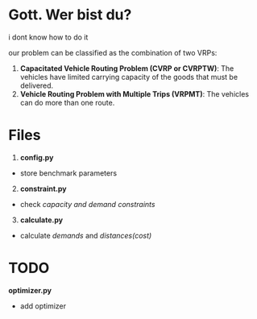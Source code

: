# Gott. Wer bist du?

i dont know how to do it

our problem can be classified as the combination of two VRPs:
1. **Capacitated Vehicle Routing Problem (CVRP or CVRPTW)**: The vehicles have limited carrying capacity of the goods that must be delivered.
2. **Vehicle Routing Problem with Multiple Trips (VRPMT)**: The vehicles can do more than one route.

# Files
1. **config.py**
* store benchmark parameters
2. **constraint.py**
* check *capacity and demand constraints*
3. **calculate.py**
* calculate *demands* and *distances(cost)*

# TODO
**optimizer.py**
* add optimizer
